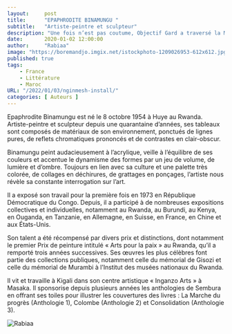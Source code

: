 ```yaml
---
layout:     post 
title:      "EPAPHRODITE BINAMUNGU "
subtitle:   "Artiste-peintre et sculpteur"
description: "Une fois n’est pas coutume, Objectif Gard a traversé la Méditerranée direction le Maroc. Votre journal a suivi deux écrivains résidant dans le Gard : Eugène Ébodé et sa femme, Rabiaa Marouche, directrice de la collection « Semboura ». Un voyage qui a permis également de découvrir la Maison de la région Occitanie à Casablanca, la seule du continent africain. Retour en images sur l'immersion d'Objectif Gard au Maroc "
date:       2020-01-02 12:00:00
author:     "Rabiaa"
image: "https://boremandjo.imgix.net/istockphoto-1209026953-612x612.jpg"
published: true
tags:
    - France 
    - Littérature
    - Maroc
URL: "/2022/01/03/nginmesh-install/"
categories: [ Auteurs ]
---
```


Epaphrodite Binamungu est né le 8 octobre 1954 à Huye au Rwanda. Artiste-peintre et sculpteur depuis une quarantaine d’années, ses tableaux sont composés de matériaux de son environnement, ponctués de lignes pures, de reflets chromatiques prononcés et de contrastes en clair-obscur. 

Binamungu peint audacieusement à l’acrylique, veille à l’équilibre de ses couleurs et accentue le dynamisme des formes par un jeu de volume, de lumière et d’ombre. Toujours en lien avec sa culture et une palette très colorée, de collages en déchirures, de grattages en ponçages, l’artiste nous révèle sa constante interrogation sur l’art. 

Il a exposé son travail pour la première fois en 1973 en République Démocratique du Congo. Depuis, il a participé à de nombreuses expositions collectives et individuelles, notamment au Rwanda, au Burundi, au Kenya, en Ouganda, en Tanzanie, en Allemagne, en Suisse, en France, en Chine et aux États-Unis. 

Son talent a été récompensé par divers prix et distinctions, dont notamment le premier Prix de peinture intitulé « Arts pour la paix » au Rwanda, qu’il a remporté trois années successives. Ses œuvres les plus célèbres font partie des collections publiques, notamment celle du mémorial de Gisozi et celle du mémorial de Murambi à l’Institut des musées nationaux du Rwanda. 

Il vit et travaille à Kigali dans son centre artistique « Inganzo Arts » à Masaka. Il sponsorise depuis plusieurs années les anthologies de Sembura en offrant ses toiles pour illustrer les couvertures des livres : La Marche du progrès (Anthologie 1), Colombe (Anthologie 2) et Consolidation (Anthologie 3). 


![Rabiaa](https://boremandjo.imgix.net/Epaphrodite%20Binamungu.PNG)